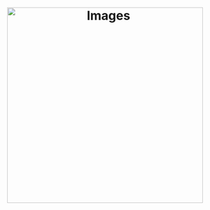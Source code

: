  # <p align="center"><img src="images/Capture d'ecran 2025-09-18 171151.jpg" alt="Images" width="450"/></p>
